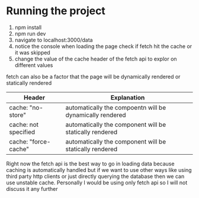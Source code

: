 # Running the project
1. npm install
2. npm run dev
3. navigate to localhost:3000/data
4. notice the console when loading the page check if fetch hit the cache or it was skipped
5. change the value of the cache header of the fetch api to explor on different values

fetch can also be a factor that the page will be dynamically rendered or statically rendered

| Header               | Explanation                                              |
|----------------------|----------------------------------------------------------|
| cache: "no-store"    | automatically the compoentn will be dynamically rendered |
| cache: not specified | automatically the component will be statically rendered  |
| cache: "force-cache" | automatically the component will be statically rendered  |

Right now the fetch api is the best way to go in loading data because caching is automatically handled but if we want to use other ways like using third party http clients or just directly querying the database then we can use unstable cache. Personally I would be using only fetch api so I will not discuss it any further